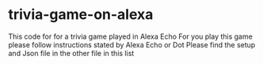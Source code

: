 # trivia-game-on-alexa
This code for for a trivia game played in Alexa Echo
For you play this game please follow instructions stated by Alexa Echo or Dot
Please find the setup and Json file in the other file in this list

